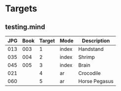 # Targets

## testing.mind

| JPG | Book | Target | Mode  | Description   |
| --- | ---- | ------ | ----- | ------------- |
| 013 | 003  | 1      | index | Handstand     |
| 035 | 004  | 2      | index | Shrimp        |
| 045 | 005  | 3      | index | Brain         |
| 021 |      | 4      | ar    | Crocodile     |
| 060 |      | 5      | ar    | Horse Pegasus |
